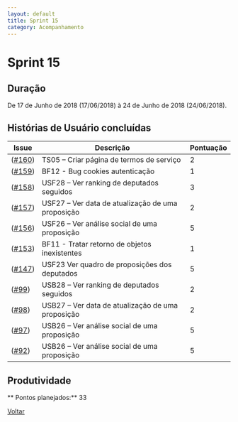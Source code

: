 ```yaml
---
layout: default
title: Sprint 15
category: Acompanhamento
---
```


# Sprint 15

## Duração

De 17 de Junho de 2018 (17/06/2018) à 24 de Junho de 2018 (24/06/2018).

## Histórias de Usuário concluídas

|Issue| Descrição|Pontuação|
|-|-|-|
|([#160](https://github.com/fga-gpp-mds/2018.1-VoxPop-WebApp/issues/160))|TS05 – Criar página de termos de serviço|2|
|([#159](https://github.com/fga-gpp-mds/2018.1-VoxPop-WebApp/issues/159))|BF12 - Bug cookies autenticação|1|
|([#158](https://github.com/fga-gpp-mds/2018.1-VoxPop-WebApp/issues/158))|USF28 – Ver ranking de deputados seguidos |3|
|([#157](https://github.com/fga-gpp-mds/2018.1-VoxPop-WebApp/issues/157))|USF27 – Ver data de atualização de uma proposição|2|
|([#156](https://github.com/fga-gpp-mds/2018.1-VoxPop-WebApp/issues/156))|USF26 – Ver análise social de uma proposição|5|
|([#153](https://github.com/fga-gpp-mds/2018.1-VoxPop-WebApp/issues/153))|BF11 - Tratar retorno de objetos inexistentes|1|
|([#147](https://github.com/fga-gpp-mds/2018.1-VoxPop-WebApp/issues/147))|USF23 Ver quadro de proposições dos deputados|5|
|([#99](https://github.com/fga-gpp-mds/2018.1-VoxPop-WebApp/issues/99))|USB28 – Ver ranking de deputados seguidos|2|
|([#98](https://github.com/fga-gpp-mds/2018.1-VoxPop-WebApp/issues/98))|USB27 – Ver data de atualização de uma proposição |2|
|([#97](https://github.com/fga-gpp-mds/2018.1-VoxPop-WebApp/issues/97))|USB26 – Ver análise social de uma proposição|5|
|([#92](https://github.com/fga-gpp-mds/2018.1-VoxPop-WebApp/issues/92))|USB26 – Ver análise social de uma proposição|5|

## Produtividade
** Pontos planejados:** 33
<br>


[Voltar](./../)
